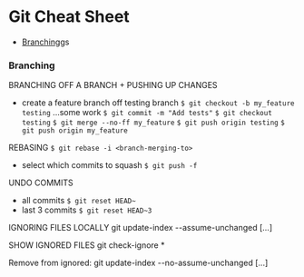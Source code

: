 # Git Cheat Sheet

- [Branching](#branching)gs

### Branching
BRANCHING OFF A BRANCH + PUSHING UP CHANGES
* create a feature branch off testing branch
`$ git checkout -b my_feature testing`
...some work
`$ git commit -m "Add tests"`
`$ git checkout testing`
`$ git merge --no-ff my_feature`
`$ git push origin testing`
`$ git push origin my_feature`


REBASING
`$ git rebase -i <branch-merging-to>`
* select which commits to squash
`$ git push -f`


UNDO COMMITS
* all commits
`$ git reset HEAD~`
* last 3 commits
`$ git reset HEAD~3`


IGNORING FILES LOCALLY
git update-index --assume-unchanged [<file>...]


SHOW IGNORED FILES
git check-ignore *


Remove from ignored:
git update-index --no-assume-unchanged [<file>...]
